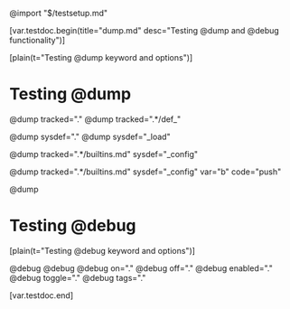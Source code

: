 @import "$/testsetup.md"

[var.testdoc.begin(title="dump.md" desc="Testing @dump and @debug functionality")]

[plain(t="Testing @dump keyword and options")]

# Testing @dump

@dump tracked="."
@dump tracked=".*/def_"


@dump sysdef="."
@dump sysdef="_load"

@dump tracked=".*/builtins.md" sysdef="_config"

@dump tracked=".*/builtins.md" sysdef="_config" var="b" code="push"

@dump

# Testing @debug

[plain(t="Testing @debug keyword and options")]

@debug
@debug
@debug on="."
@debug off="."
@debug enabled="."
@debug toggle="."
@debug tags="."

[var.testdoc.end]
